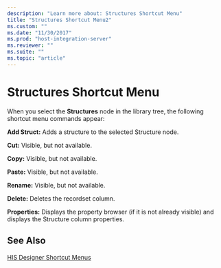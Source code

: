 ```yaml
---
description: "Learn more about: Structures Shortcut Menu"
title: "Structures Shortcut Menu2"
ms.custom: ""
ms.date: "11/30/2017"
ms.prod: "host-integration-server"
ms.reviewer: ""
ms.suite: ""
ms.topic: "article"
---
```

# Structures Shortcut Menu
When you select the **Structures** node in the library tree, the following shortcut menu commands appear:  
  
 **Add Struct:** Adds a structure to the selected Structure node.  
  
 **Cut:** Visible, but not available.  
  
 **Copy:** Visible, but not available.  
  
 **Paste:** Visible, but not available.  
  
 **Rename:** Visible, but not available.  
  
 **Delete:** Deletes the recordset column.  
  
 **Properties:** Displays the property browser (if it is not already visible) and displays the Structure column properties.  
  
## See Also  
 [HIS Designer Shortcut Menus](../core/his-designer-shortcut-menus1.md)
